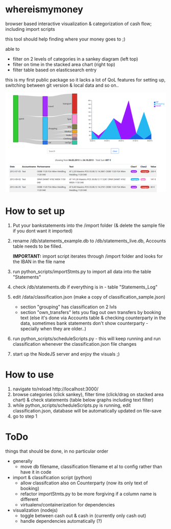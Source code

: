 # whereismymoney
browser based interactive visualization &amp; categorization of cash flow; including import scripts

this tool should help finding where your money goes to ;)

able to
  * filter on 2 levels of categories in a sankey diagram (left top)
  * filter on time in the stacked area chart (right top)
  * filter table based on elasticsearch entry

this is my first public package so it lacks a lot of QoL features for setting up, switching between git version & local data and so on..


![alt text](./preview_pic.png "Preview Picture")

# How to set up
1. Put your bankstatements into the /import folder (& delete the sample file if you dont want it imported)
2. rename /db/statements_example.db to /db/statements_live.db, Accounts table needs to be filled. 
   
   **IMPORTANT:** import script iterates through /import folder and looks for the IBAN in the file name

3. run python_scripts/importStmts.py to import all data into the table "Statements"
4. check /db/statements.db if everything is in - table "Statements_Log"
4. edit /data/classification.json (make a copy of classification_sample.json)
   * section "grouping" has classification on 2 lvls
   * section "own_transfers" lets you flag out own transfers by booking text (else it's done via Accounts table & checking counterparty in the data, sometimes bank statements don't show counterparty - specially when they are older..)
5. run python_scripts/scheduleScripts.py - this will keep running and run classification whenever the classification.json file changes
6. start up the NodeJS server and enjoy the visuals ;)

# How to use
1. navigate to/reload http://localhost:3000/
2. browse categories (click sankey), filter time (click/drag on stacked area chart) & check statements (table below graphs including text filter)
3. while python_scripts/scheduleScripts.py is running, edit classification.json, database will be automatically updated on file-save
4. go to step 1

# ToDo
things that should be done, in no particular order

  * generally
    * move db filename, classification filename et al to config rather than have it in code
  * import & classification script (python)
    * allow classifcation also on Counterparty (now its only text of booking)
    * refactor importStmts.py to be more forgiving if a column name is different
    * virtualenv/containerization for dependencies
  * visualization (nodejs)
    * toggle between cash out & cash in (currently only cash out)
    * handle dependencies automatically (?)

